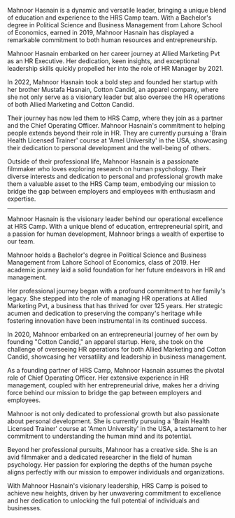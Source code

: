 Mahnoor Hasnain is a dynamic and versatile leader, bringing a unique blend of education and experience to the HRS Camp team. With a Bachelor's degree in Political Science and Business Management from Lahore School of Economics, earned in 2019, Mahnoor Hasnain has displayed a remarkable commitment to both human resources and entrepreneurship.

Mahnoor Hasnain embarked on her career journey at Allied Marketing Pvt as an HR Executive. Her dedication, keen insights, and exceptional leadership skills quickly propelled her into the role of HR Manager by 2021. 

In 2022, Mahnoor Hasnain took a bold step and founded her startup with her brother Mustafa Hasnain, Cotton Candid, an apparel company, where she not only serve as a visionary leader but also oversee the HR operations of both Allied Marketing and Cotton Candid.

Their journey has now led them to HRS Camp, where they join as a partner and the Chief Operating Officer. Mahnoor Hasnain's commitment to helping people extends beyond their role in HR. They are currently pursuing a 'Brain Health Licensed Trainer' course at 'Amel University' in the USA, showcasing their dedication to personal development and the well-being of others.

Outside of their professional life, Mahnoor Hasnain is a passionate filmmaker who loves exploring research on human psychology. Their diverse interests and dedication to personal and professional growth make them a valuable asset to the HRS Camp team, embodying our mission to bridge the gap between employers and employees with enthusiasm and expertise.

---

Mahnoor Hasnain is the visionary leader behind our operational excellence at HRS Camp. With a unique blend of education, entrepreneurial spirit, and a passion for human development, Mahnoor brings a wealth of expertise to our team.

Mahnoor holds a Bachelor's degree in Political Science and Business Management from Lahore School of Economics, class of 2019. Her academic journey laid a solid foundation for her future endeavors in HR and management.

Her professional journey began with a profound commitment to her family's legacy. She stepped into the role of managing HR operations at Allied Marketing Pvt, a business that has thrived for over 125 years. Her strategic acumen and dedication to preserving the company's heritage while fostering innovation have been instrumental in its continued success.

In 2020, Mahnoor embarked on an entrepreneurial journey of her own by founding "Cotton Candid," an apparel startup. Here, she took on the challenge of overseeing HR operations for both Allied Marketing and Cotton Candid, showcasing her versatility and leadership in business management.

As a founding partner of HRS Camp, Mahnoor Hasnain assumes the pivotal role of Chief Operating Officer. Her extensive experience in HR management, coupled with her entrepreneurial drive, makes her a driving force behind our mission to bridge the gap between employers and employees.

Mahnoor is not only dedicated to professional growth but also passionate about personal development. She is currently pursuing a 'Brain Health Licensed Trainer' course at 'Amen University' in the USA, a testament to her commitment to understanding the human mind and its potential.

Beyond her professional pursuits, Mahnoor has a creative side. She is an avid filmmaker and a dedicated researcher in the field of human psychology. Her passion for exploring the depths of the human psyche aligns perfectly with our mission to empower individuals and organizations.

With Mahnoor Hasnain's visionary leadership, HRS Camp is poised to achieve new heights, driven by her unwavering commitment to excellence and her dedication to unlocking the full potential of individuals and businesses.